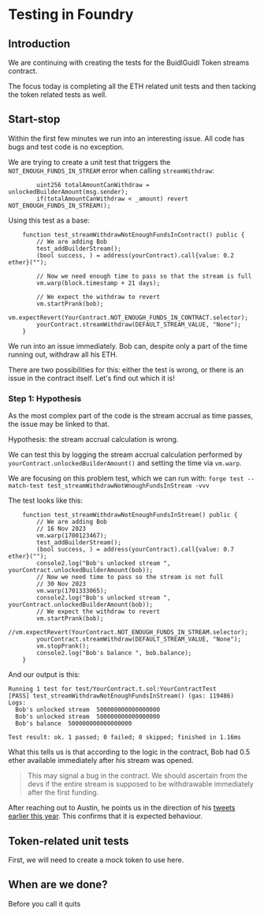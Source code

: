 # Testing in Foundry  

## Introduction  

We are continuing with creating the tests for the BuidlGuidl Token streams contract. 

The focus today is completing all the ETH related unit tests and then tacking the token related tests as well.

## Start-stop  

Within the first few minutes we run into an interesting issue. All code has bugs and test code is no exception.


We are trying to create a unit test that triggers the `NOT_ENOUGH_FUNDS_IN_STREAM` error when calling `streamWithdraw`: 
```
        uint256 totalAmountCanWithdraw = unlockedBuilderAmount(msg.sender);
        if(totalAmountCanWithdraw < _amount) revert NOT_ENOUGH_FUNDS_IN_STREAM();

```

Using this test as a base:  

```
    function test_streamWithdrawNotEnoughFundsInContract() public {
        // We are adding Bob
        test_addBuilderStream();
        (bool success, ) = address(yourContract).call{value: 0.2 ether}("");

        // Now we need enough time to pass so that the stream is full
        vm.warp(block.timestamp + 21 days);

        // We expect the withdraw to revert  
        vm.startPrank(bob);
        vm.expectRevert(YourContract.NOT_ENOUGH_FUNDS_IN_CONTRACT.selector);
        yourContract.streamWithdraw(DEFAULT_STREAM_VALUE, "None");
    }
```

We run into an issue immediately. Bob can, despite only a part of the time running out, withdraw all his ETH. 

There are two possibilities for this: either the test is wrong, or there is an issue in the contract itself. Let's find out which it is!

### Step 1: Hypothesis  

As the most complex part of the code is the stream accrual as time passes, the issue may be linked to that.

Hypothesis: the stream accrual calculation is wrong.

We can test this by logging the stream accrual calculation performed by `yourContract.unlockedBuilderAmount()` and setting the time via `vm.warp`.

We are focusing on this problem test, which we can run with: `forge test --match-test test_streamWithdrawNotWnoughFundsInStream -vvv`

The test looks like this:  
```
    function test_streamWithdrawNotEnoughFundsInStream() public {
        // We are adding Bob
        // 16 Nov 2023
        vm.warp(1700123467);
        test_addBuilderStream();
        (bool success, ) = address(yourContract).call{value: 0.7 ether}("");
        console2.log("Bob's unlocked stream ", yourContract.unlockedBuilderAmount(bob));
        // Now we need time to pass so the stream is not full
        // 30 Nov 2023
        vm.warp(1701333065);
        console2.log("Bob's unlocked stream ", yourContract.unlockedBuilderAmount(bob));
        // We expect the withdraw to revert  
        vm.startPrank(bob);
        //vm.expectRevert(YourContract.NOT_ENOUGH_FUNDS_IN_STREAM.selector);
        yourContract.streamWithdraw(DEFAULT_STREAM_VALUE, "None");
        vm.stopPrank();
        console2.log("Bob's balance ", bob.balance);
    }
```

And our output is this: 
```
Running 1 test for test/YourContract.t.sol:YourContractTest
[PASS] test_streamWithdrawNotEnoughFundsInStream() (gas: 119486)
Logs:
  Bob's unlocked stream  500000000000000000
  Bob's unlocked stream  500000000000000000
  Bob's balance  500000000000000000

Test result: ok. 1 passed; 0 failed; 0 skipped; finished in 1.16ms
```

What this tells us is that according to the logic in the contract, Bob had 0.5 ether available immediately after his stream was opened. 

> This may signal a bug in the contract. We should ascertain from the devs if the entire stream is supposed to be withdrawable immediately after the first funding.

After reaching out to Austin, he points us in the direction of his [tweets earlier this year](https://x.com/austingriffith/status/1674444986463719424?s=46&t=3J-S7_iZrqdWSB0sUNFYRA). This confirms that it is expected behaviour.

## Token-related unit tests  

First, we will need to create a mock token to use here.

## When are we done? 

Before you call it quits